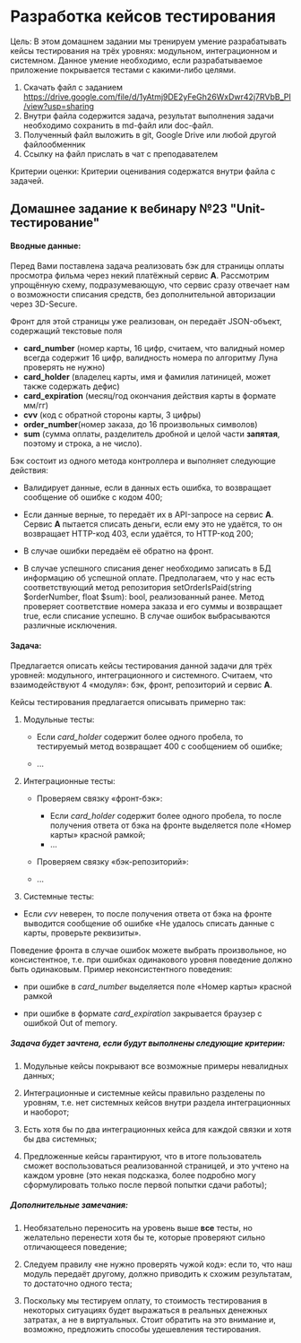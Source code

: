 # Разработка кейсов тестирования

Цель: В этом домашнем задании мы тренируем умение разрабатывать кейсы тестирования на трёх уровнях: модульном, интеграционном и системном. Данное умение необходимо, если разрабатываемое приложение покрывается тестами с какими-либо целями.

1. Скачать файл с заданием https://drive.google.com/file/d/1yAtmj9DE2yFeGh26WxDwr42j7RVbB_PI/view?usp=sharing
2. Внутри файла содержится задача, результат выполнения задачи необходимо сохранить в md-файл или doc-файл.
3. Полученный файл выложить в git, Google Drive или любой другой файлообменник
4. Ссылку на файл прислать в чат с преподавателем

Критерии оценки: Критерии оценивания содержатся внутри файла с задачей.

## **Домашнее задание к вебинару №23 "Unit-тестирование"**

#### **Вводные данные:**

Перед Вами поставлена задача реализовать бэк для страницы оплаты просмотра фильма через некий платёжный сервис **А**. Рассмотрим упрощённую схему, подразумевающую, что сервис сразу отвечает нам о возможности списания средств, без дополнительной авторизации через 3D-Secure.

Фронт для этой страницы уже реализован, он передаёт JSON-объект, содержащий текстовые поля 

- **card_number** (номер карты, 16 цифр, считаем, что валидный номер всегда содержит 16 цифр, валидность номера по алгоритму Луна проверять не нужно)
- **card_holder** (владелец карты, имя и фамилия латиницей, может также содержать дефис)
- **card_expiration** (месяц/год окончания действия карты в формате мм/гг)
- **cvv** (код с обратной стороны карты, 3 цифры)
- **order_number**(номер заказа, до 16 произвольных символов)
- **sum** (сумма оплаты, разделитель дробной и целой части **запятая**, поэтому и строка, а не число).

Бэк состоит из одного метода контроллера и выполняет следующие действия:

- Валидирует данные, если в данных есть ошибка, то возвращает сообщение об ошибке с кодом 400;

- Если данные верные, то передаёт их в API-запросе на сервис **A**. Сервис **A** пытается списать деньги, если ему это не удаётся, то он возвращает HTTP-код 403, если удаётся, то HTTP-код 200;

- В случае ошибки передаём её обратно на фронт.

- В случае успешного списания денег необходимо записать в БД информацию об успешной оплате. Предполагаем, что у нас есть соответствующий метод репозитория setOrderIsPaid(string \$orderNumber, float \$sum): bool, реализованный ранее. Метод проверяет соответствие номера заказа и его суммы и возвращает true, если списание успешно. В случае ошибок выбрасываются различные исключения.

#### **Задача:**

Предлагается описать кейсы тестирования данной задачи для трёх уровней: модульного, интеграционного и системного. Считаем, что взаимодействуют 4 «модуля»: бэк, фронт, репозиторий и сервис **A**.

Кейсы тестирования предлагается описывать примерно так:

1. Модульные тесты:

   - Если *card_holder* содержит более одного пробела, то тестируемый метод возвращает 400 с сообщением об ошибке;

   - ...

2. Интеграционные тесты:

   - Проверяем связку «фронт-бэк»:
      - Если *card_holder* содержит более одного пробела, то после получения ответа от бэка на фронте выделяется поле «Номер карты» красной рамкой;
      - ...

   - Проверяем связку «бэк-репозиторий»:

    - ...

3.  Системные тесты:

   - Если *cvv* неверен, то после получения ответа от бэка на фронте выводится сообщение об ошибке «Не удалось списать данные с карты, проверьте реквизиты».

Поведение фронта в случае ошибок можете выбрать произвольное, но консистентное, т.е. при ошибках одинакового уровня поведение должно быть одинаковым. Пример неконсистентного поведения:

- при ошибке в *card_number* выделяется поле «Номер карты» красной рамкой

- при ошибке в формате *card_expiration* закрывается браузер с ошибкой Out of memory.

##### Задача будет зачтена, если будут выполнены следующие критерии:

1. Модульные кейсы покрывают все возможные примеры невалидных данных;

2. Интеграционные и системные кейсы правильно разделены по уровням, т.е. нет системных кейсов внутри раздела интеграционных и наоборот;

3. Есть хотя бы по два интеграционных кейса для каждой связки и хотя бы два системных;

4. Предложенные кейсы гарантируют, что в итоге пользователь сможет воспользоваться реализованной страницей, и это учтено на каждом уровне (это некая подсказка, более подробно могу сформулировать только после первой попытки сдачи работы);

##### Дополнительные замечания:

1. Необязательно переносить на уровень выше **все** тесты, но желательно перенести хотя бы те, которые проверяют сильно отличающееся поведение;

2. Следуем правилу «не нужно проверять чужой код»: если то, что наш модуль передаёт другому, должно приводить к схожим результатам, то достаточно одного теста;

3. Поскольку мы тестируем оплату, то стоимость тестирования в некоторых ситуациях будет выражаться в реальных денежных затратах, а не в виртуальных. Стоит обратить на это внимание и, возможно, предложить способы удешевления тестирования.
